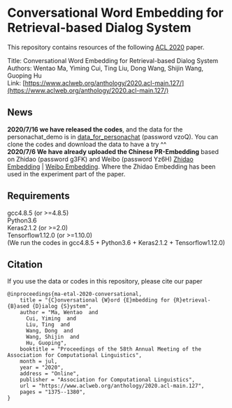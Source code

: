 # Conversational Word Embedding for Retrieval-based Dialog System
This repository contains resources of the following [ACL 2020](https://acl2020.org/) paper. 

Title: Conversational Word Embedding for Retrieval-based Dialog System  
Authors: Wentao Ma, Yiming Cui, Ting Liu, Dong Wang, Shijin Wang, Guoping Hu  
Link: [https://www.aclweb.org/anthology/2020.acl-main.127/](https://www.aclweb.org/anthology/2020.acl-main.127/)

## News
**2020/7/16 we have released the codes**, and the data for the personachat_demo is in [data_for_personachat](http://pan.iflytek.com:80/link/10FAC9799FA892B66D481080BAF99BA8) (password vzoQ). You can clone the codes and download the data to have a try ^^  
**2020/7/6 We have already uploaded the Chinese PR-Embedding** based on Zhidao (password g3FK) and Weibo (password Yz6H) [Zhidao Embedding](http://pan.iflytek.com:80/link/AA19A09424DD80437F1A5E6C73F03A84) |
[Weibo Embedding](http://pan.iflytek.com:80/link/465C101719F25F89A472D4E6F7E51275). Where the Zhidao Embedding has been used in the experiment part of the paper.

## Requirements
gcc4.8.5 (or >=4.8.5)  
Python3.6  
Keras2.1.2 (or >=2.0)  
Tensorflow1.12.0 (or >=1.10.0)  
(We run the codes in gcc4.8.5 + Python3.6 + Keras2.1.2 + Tensorflow1.12.0)  

## Citation
If you use the data or codes in this repository, please cite our paper
```
@inproceedings{ma-etal-2020-conversational,
    title = "{C}onversational {W}ord {E}mbedding for {R}etrieval-{B}ased {D}ialog {S}ystem",
    author = "Ma, Wentao  and
      Cui, Yiming  and
      Liu, Ting  and
      Wang, Dong  and
      Wang, Shijin  and
      Hu, Guoping",
    booktitle = "Proceedings of the 58th Annual Meeting of the Association for Computational Linguistics",
    month = jul,
    year = "2020",
    address = "Online",
    publisher = "Association for Computational Linguistics",
    url = "https://www.aclweb.org/anthology/2020.acl-main.127",
    pages = "1375--1380",
}
